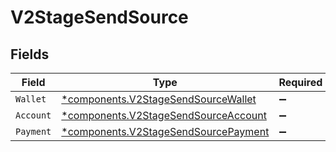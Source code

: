 # V2StageSendSource


## Fields

| Field                                                                                       | Type                                                                                        | Required                                                                                    | Description                                                                                 |
| ------------------------------------------------------------------------------------------- | ------------------------------------------------------------------------------------------- | ------------------------------------------------------------------------------------------- | ------------------------------------------------------------------------------------------- |
| `Wallet`                                                                                    | [*components.V2StageSendSourceWallet](../../models/components/v2stagesendsourcewallet.md)   | :heavy_minus_sign:                                                                          | N/A                                                                                         |
| `Account`                                                                                   | [*components.V2StageSendSourceAccount](../../models/components/v2stagesendsourceaccount.md) | :heavy_minus_sign:                                                                          | N/A                                                                                         |
| `Payment`                                                                                   | [*components.V2StageSendSourcePayment](../../models/components/v2stagesendsourcepayment.md) | :heavy_minus_sign:                                                                          | N/A                                                                                         |